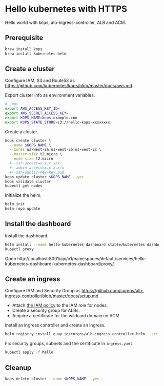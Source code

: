 # Hello kubernetes with HTTPS

Hello world with kops, alb-ingress-controller, ALB and ACM.

## Prerequisite

```sh
brew install kops
brew install kubernetes-helm
```

## Create a cluster

Configure IAM, S3 and Route53 as https://github.com/kubernetes/kops/blob/master/docs/aws.md.

Export cluster info as environment variables.

```sh
# .env
export AWS_ACCESS_KEY_ID=
export AWS_SECRET_ACCESS_KEY=
export KOPS_NAME=kops.example.com
export KOPS_STATE_STORE=s3://hello-kops-xxxxxxxx
```

Create a cluster.

```sh
kops create cluster \
  --name $KOPS_NAME \
  --zones us-west-2a,us-west-2b,us-west-2c \
  --master-size t2.micro \
  --node-size t2.micro
  #--ssh-access=x.x.x.x/x
  #--admin-access=x.x.x.x/x
  #--ssh-public-key=key.pub
kops update cluster $KOPS_NAME --yes
kops validate cluster
kubectl get nodes
```

Initialize the helm.

```sh
helm init
helm repo update
```

## Install the dashboard

Install the dashboard.

```sh
helm install --name hello-kubernetes-dashboard stable/kubernetes-dashboard
kubectl proxy
```

Open http://localhost:8001/api/v1/namespaces/default/services/hello-kubernetes-dashboard-kubernetes-dashboard/proxy/.

## Create an ingress

Configure IAM and Security Group as https://github.com/coreos/alb-ingress-controller/blob/master/docs/setup.md.

- Attach [the IAM policy](https://github.com/coreos/alb-ingress-controller/blob/master/examples/iam-policy.json) to the IAM role for nodes.
- Create a security group for ALBs.
- Acquire a certificate for the wildcard domain on ACM.

Install an ingress controller and create an ingress.

```sh
helm registry install quay.io/coreos/alb-ingress-controller-helm --set awsRegion=us-west-2 --set rbac.create=false
```

Fix security groups, subnets and the certificate in `ingress.yaml`.

```sh
kubectl apply -f hello
```

## Cleanup

```sh
kops delete cluster --name $KOPS_NAME --yes
```
